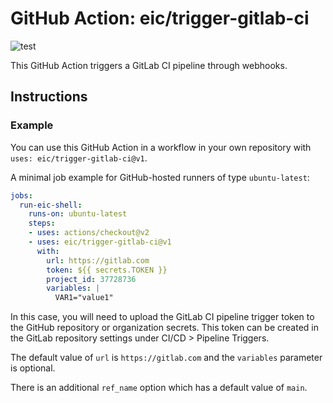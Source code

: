 # GitHub Action: eic/trigger-gitlab-ci
![test](https://github.com/eic/trigger-gitlab-ci/workflows/test/badge.svg)

This GitHub Action triggers a GitLab CI pipeline through webhooks.

## Instructions

### Example

You can use this GitHub Action in a workflow in your own repository with `uses: eic/trigger-gitlab-ci@v1`.

A minimal job example for GitHub-hosted runners of type `ubuntu-latest`:
```yaml
jobs:
  run-eic-shell:
    runs-on: ubuntu-latest
    steps:
    - uses: actions/checkout@v2
    - uses: eic/trigger-gitlab-ci@v1
      with:
        url: https://gitlab.com
        token: ${{ secrets.TOKEN }}
        project_id: 37728736
        variables: |
          VAR1="value1"
```

In this case, you will need to upload the GitLab CI pipeline trigger token to the GitHub repository or organization secrets. This token can be created in the GitLab repository settings under CI/CD > Pipeline Triggers. 

The default value of `url` is `https://gitlab.com` and the `variables` parameter is optional.

There is an additional `ref_name` option which has a default value of `main`.
